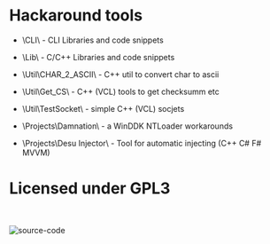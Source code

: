Hackaround tools
=======================

 * \CLI\ - CLI Libraries and code snippets
 * \Lib\ - C/C++ Libraries and code snippets
 
 * \Util\CHAR_2_ASCII\ - C++ util to convert char to ascii
 * \Util\Get_CS\ - C++ (VCL) tools to get checksumm etc
 * \Util\TestSocket\ - simple C++ (VCL) socjets

 * \Projects\Damnation\ - a WinDDK NTLoader workarounds
 * \Projects\Desu Injector\ - Tool for automatic injecting (C++ C# F# MVVM)
 
Licensed under GPL3
===================

<br/>

![source-code](https://raw.github.com/Melancholia/PICTURES/master/1.png)